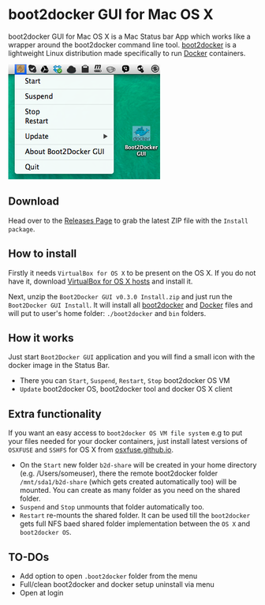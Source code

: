 boot2docker GUI for Mac OS X
============================

boot2docker GUI for Mac OS X is a Mac Status bar App which works like a wrapper around the boot2docker command line tool.
[boot2docker](https://github.com/boot2docker/boot2docker) is a lightweight Linux distribution made specifically to run [Docker](https://www.docker.io/) containers.

![Boot2Docker-GUI L](boot2docker-gui.png "Boot2Docker-GUI")

Download
--------
Head over to the [Releases Page](https://github.com/rimusz/boot2docker-gui-osx/releases) to grab the latest ZIP file with the ````Install package````.


How to install
----------

Firstly it needs ````VirtualBox for OS X```` to be present on the OS X.
If you do not have it, download [VirtualBox for OS X hosts](https://www.virtualbox.org/wiki/Downloads) and install it.

Next, unzip the ````Boot2Docker GUI v0.3.0 Install.zip```` and just run the ````Boot2Docker GUI Install````.
It will install all [boot2docker](https://github.com/boot2docker/boot2docker) and [Docker](https://www.docker.io/) files
and will put to user's home folder: ````./boot2docker```` and ````bin```` folders.

How it works
------------

Just start ````Boot2Docker GUI```` application and you will find a small icon with the docker image in the Status Bar.

* There you can ````Start````, ````Suspend````, ````Restart````, ````Stop```` boot2docker OS VM
* ````Update```` boot2docker OS, boot2docker tool and docker OS X client


Extra functionality
-------------------

If you want an easy access to ````boot2docker OS VM file system```` e.g to put your files needed for your docker containers,
just install latest versions of ````OSXFUSE```` and ````SSHFS```` for OS X from [osxfuse.github.io](http://osxfuse.github.io/).
* On the ````Start```` new folder ````b2d-share```` will be created in your home directory (e.g. /Users/someuser), there the remote
boot2docker folder ````/mnt/sda1/b2d-share```` (which gets created automatically too) will be mounted.
You can create as many folder as you need on the shared folder.
* ````Suspend```` and ````Stop```` unmounts that folder automatically too.
* ````Restart```` re-mounts the shared folder.
It can be used till the ````boot2docker```` gets full NFS baed shared folder implementation between the ````OS X```` and ````boot2docker OS````.


TO-DOs
------

* Add option to open ````.boot2docker```` folder from the menu
* Full/clean boot2docker and docker setup uninstall via menu
* Open at login


